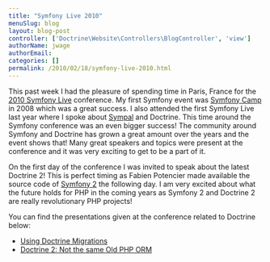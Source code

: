 ```yaml
---
title: "Symfony Live 2010"
menuSlug: blog
layout: blog-post
controller: ['Doctrine\Website\Controllers\BlogController', 'view']
authorName: jwage
authorEmail:
categories: []
permalink: /2010/02/18/symfony-live-2010.html
---
```

This past week I had the pleasure of spending time in Paris, France for
the [2010 Symfony Live](http://www.symfony-live.com) conference. My
first Symfony event was [Symfony Camp](http://www.symfonycamp.com) in
2008 which was a great success. I also attended the first Symfony Live
last year where I spoke about [Sympal](http://www.sympalphp.org) and
Doctrine. This time around the Symfony conference was an even bigger
success! The community around Symfony and Doctrine has grown a great
amount over the years and the event shows that! Many great speakers and
topics were present at the conference and it was very exciting to get to
be a part of it.

On the first day of the conference I was invited to speak about the
latest Doctrine 2! This is perfect timing as Fabien Potencier made
available the source code of [Symfony
2](http://www.symfony-reloaded.org) the following day. I am very excited
about what the future holds for PHP in the coming years as Symfony 2 and
Doctrine 2 are really revolutionary PHP projects!

You can find the presentations given at the conference related to
Doctrine below:

-   [Using Doctrine
    Migrations](http://www.slideshare.net/denderello/symfony-live-2010-using-doctrine-migrations)
-   [Doctrine 2: Not the same Old PHP
    ORM](http://www.slideshare.net/jwage/doctrine-2-not-the-same-old-php-orm)

